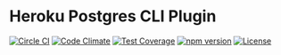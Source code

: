 Heroku Postgres CLI Plugin
==========================

[![Circle CI](https://circleci.com/gh/heroku/heroku-pg/tree/master.svg?style=svg)](https://circleci.com/gh/heroku/heroku-pg/tree/master)
[![Code Climate](https://codeclimate.com/github/heroku/heroku-pg/badges/gpa.svg)](https://codeclimate.com/github/heroku/heroku-pg)
[![Test Coverage](https://codeclimate.com/github/heroku/heroku-pg/badges/coverage.svg)](https://codeclimate.com/github/heroku/heroku-pg/coverage)
[![npm version](https://badge.fury.io/js/heroku-pg.svg)](https://badge.fury.io/js/heroku-pg)
[![License](https://img.shields.io/github/license/heroku/heroku-pg.svg)](https://github.com/heroku/heroku-pg/blob/master/LICENSE)
